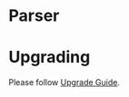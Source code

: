 # Parser

[include:artisan]: <lara-asp-documentator:requirements "{$directory}">

[include:template]: ../../docs/Shared/Installation.md ({"data": {"package": "parser"}})

# Upgrading

Please follow [Upgrade Guide](UPGRADE.md).

[include:file]: ../../docs/Shared/Contributing.md
